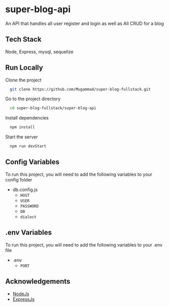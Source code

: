 # super-blog-api

An API that handles all user register and login as well as All CRUD for a blog

## Tech Stack

Node, Express, mysql, sequelize


## Run Locally

Clone the project

```bash
  git clone https://github.com/Mugammad/super-blog-fullstack.git
```

Go to the project directory

```bash
  cd super-blog-fullstack/super-blog-api
```

Install dependencies

```bash
  npm install
```

Start the server

```bash
  npm run devStart
```

## Config Variables
To run this project, you will need to add the following variables to your config folder
 - db.config.js 
    - `HOST`
    - `USER`
    - `PASSWORD`
    - `DB`
    - `dialect`

## .env Variables
To run this project, you will need to add the following variables to your .env file
 - .env 
    - `PORT`


## Acknowledgements
 - [NodeJs](https://nodejs.org/en/)
 - [ExpressJs](https://expressjs.com/)
